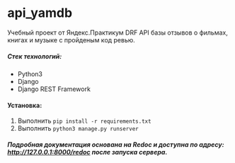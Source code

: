 # api_yamdb

Учебный проект от Яндекс.Практикум DRF API базы отзывов о фильмах, книгах и музыке с пройденым код ревью.

##### **Стек технологий:**
* Python3
* Django
* Django REST Framework


#### **Установка:**
1. Выполнить `pip install -r requirements.txt`
2. Выполнить `python3 manage.py runserver`

##### Подробная документация основана на Redoc и доступна по адресу: <http://127.0.0.1:8000/redoc> после запуска сервера.
